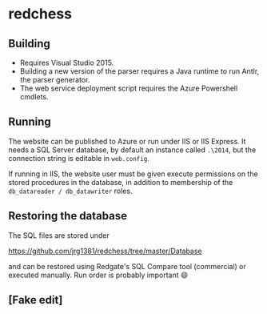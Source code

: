 redchess
========

## Building

* Requires Visual Studio 2015. 
* Building a new version of the parser requires a Java runtime to run Antlr, the parser generator. 
* The web service deployment script requires the Azure Powershell cmdlets.

## Running

The website can be published to Azure or run under IIS or IIS Express. It needs a SQL Server database, by default an instance called `.\2014`, but the connection string is editable in `web.config`.

If running in IIS, the website user must be given execute permissions on the stored procedures in the database, in addition to membership of the `db_datareader / db_datawriter` roles.

## Restoring the database

The SQL files are stored under

https://github.com/jrg1381/redchess/tree/master/Database 

and can be restored using Redgate's SQL Compare tool (commercial) or executed manually. Run order is probably important :smile:

## [Fake edit]
